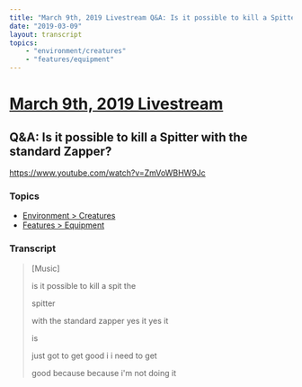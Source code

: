 ```yaml
---
title: "March 9th, 2019 Livestream Q&A: Is it possible to kill a Spitter with the standard Zapper?"
date: "2019-03-09"
layout: transcript
topics:
    - "environment/creatures"
    - "features/equipment"
---
```

# [March 9th, 2019 Livestream](../2019-03-09.md)
## Q&A: Is it possible to kill a Spitter with the standard Zapper?
https://www.youtube.com/watch?v=ZmVoWBHW9Jc

### Topics
* [Environment > Creatures](../topics/environment/creatures.md)
* [Features > Equipment](../topics/features/equipment.md)

### Transcript

> [Music]
> 
> is it possible to kill a spit the
> 
> spitter
> 
> with the standard zapper yes it yes it
> 
> is
> 
> just got to get good i i need to get
> 
> good because because i'm not doing it
> 
